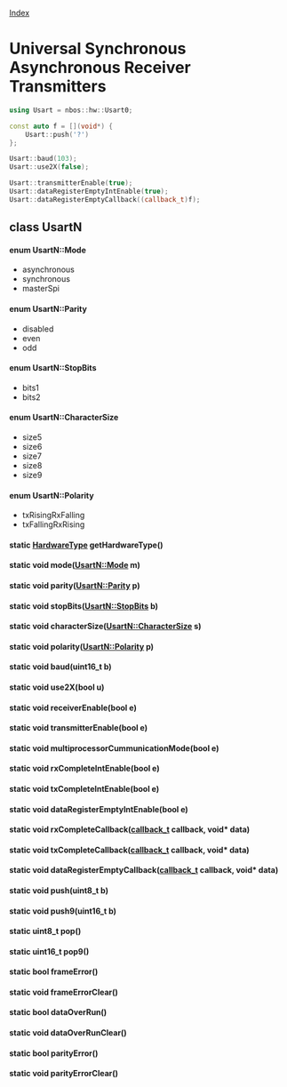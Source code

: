 [Index](../../index.hpp.md#index)

# Universal Synchronous Asynchronous Receiver Transmitters

```c++
using Usart = nbos::hw::Usart0;

const auto f = [](void*) {
    Usart::push('?')
};

Usart::baud(103);
Usart::use2X(false);

Usart::transmitterEnable(true);
Usart::dataRegisterEmptyIntEnable(true);
Usart::dataRegisterEmptyCallback((callback_t)f);
```

## class UsartN

#### enum UsartN::Mode
* asynchronous
* synchronous
* masterSpi

#### enum UsartN::Parity
* disabled
* even
* odd

#### enum UsartN::StopBits
* bits1
* bits2

#### enum UsartN::CharacterSize
* size5
* size6
* size7
* size8
* size9

#### enum UsartN::Polarity
* txRisingRxFalling
* txFallingRxRising

#### static [HardwareType](hardwaretype.hpp.md#enum-hardwaretype) getHardwareType()

#### static void mode([UsartN::Mode](usart.hpp.md#enum-usartnmode) m)

#### static void parity([UsartN::Parity](usart.hpp.md#enum-usartnparity) p)

#### static void stopBits([UsartN::StopBits](usart.hpp.md#enum-usartnstopbits) b)

#### static void characterSize([UsartN::CharacterSize](usart.hpp.md#enum-usartncharactersize) s)

#### static void polarity([UsartN::Polarity](usart.hpp.md#enum-usartnpolarity) p)

#### static void baud(uint16_t b)

#### static void use2X(bool u)

#### static void receiverEnable(bool e)

#### static void transmitterEnable(bool e)

#### static void multiprocessorCummunicationMode(bool e)

#### static void rxCompleteIntEnable(bool e)

#### static void txCompleteIntEnable(bool e)

#### static void dataRegisterEmptyIntEnable(bool e)

#### static void rxCompleteCallback([callback_t](../type.hpp.md#callbackt--void-void) callback, void\* data)

#### static void txCompleteCallback([callback_t](../type.hpp.md#callbackt--void-void) callback, void\* data)

#### static void dataRegisterEmptyCallback([callback_t](../type.hpp.md#callbackt--void-void) callback, void\* data)

#### static void push(uint8_t b)

#### static void push9(uint16_t b)

#### static uint8_t pop()

#### static uint16_t pop9()

#### static bool frameError()

#### static void frameErrorClear()

#### static bool dataOverRun()

#### static void dataOverRunClear()

#### static bool parityError()

#### static void parityErrorClear()
